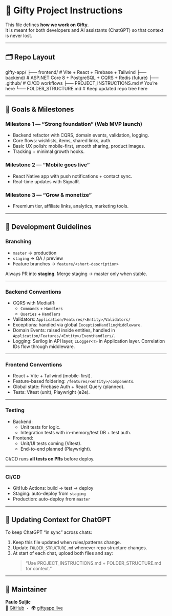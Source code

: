 # 📖 Gifty Project Instructions

This file defines **how we work on Gifty**.  
It is meant for both developers and AI assistants (ChatGPT) so that context is never lost.

---

## 🗂 Repo Layout
gifty-app/
├── frontend/     # Vite + React + Firebase + Tailwind
├── backend/      # ASP.NET Core 8 + PostgreSQL + CQRS + Redis (future)
├── .github/      # CI/CD workflows
├── PROJECT_INSTRUCTIONS.md   # You’re here
└── FOLDER_STRUCTURE.md       # Keep updated repo tree here

---

## 🎯 Goals & Milestones

### Milestone 1 — “Strong foundation” (Web MVP launch)
- Backend refactor with CQRS, domain events, validation, logging.
- Core flows: wishlists, items, shared links, auth.
- Basic UX polish: mobile-first, smooth sharing, product images.
- Tracking + minimal growth hooks.

### Milestone 2 — “Mobile goes live”
- React Native app with push notifications + contact sync.
- Real-time updates with SignalR.

### Milestone 3 — “Grow & monetize”
- Freemium tier, affiliate links, analytics, marketing tools.

---

## 🔧 Development Guidelines

### Branching
- `master` → production
- `staging` → QA / preview
- Feature branches → `feature/<short-description>`

Always PR into **staging**. Merge staging → master only when stable.

---

### Backend Conventions
- CQRS with MediatR:  
  - `Commands` + `Handlers`  
  - `Queries` + `Handlers`  
- Validators: `Application/Features/<Entity>/Validators/`
- Exceptions: handled via global `ExceptionHandlingMiddleware`.
- Domain Events: raised inside entities, handled in `Application/Features/<Entity>/EventHandlers/`.
- Logging: Serilog in API layer, `ILogger<T>` in Application layer. Correlation IDs flow through middleware.

---

### Frontend Conventions
- React + Vite + Tailwind (mobile-first).
- Feature-based foldering: `/features/<entity>/components`.
- Global state: Firebase Auth + React Query (planned).
- Tests: Vitest (unit), Playwright (e2e).

---

### Testing
- Backend:  
  - Unit tests for logic.  
  - Integration tests with in-memory/test DB + test auth.  
- Frontend:  
  - Unit/UI tests coming (Vitest).  
  - End-to-end planned (Playwright).  

CI/CD runs **all tests on PRs** before deploy.

---

### CI/CD
- GitHub Actions: build → test → deploy
- Staging: auto-deploy from `staging`
- Production: auto-deploy from `master`

---

## 📂 Updating Context for ChatGPT

To keep ChatGPT “in sync” across chats:
1. Keep this file updated when rules/patterns change.
2. Update `FOLDER_STRUCTURE.md` whenever repo structure changes.
3. At start of each chat, upload both files and say:  
   > “Use PROJECT_INSTRUCTIONS.md + FOLDER_STRUCTURE.md for context.”

---

## 👥 Maintainer

**Paulo Suljic**  
🔗 [GitHub](https://github.com/PauloSuljic) ・ 🌍 [giftyapp.live](https://giftyapp.live)